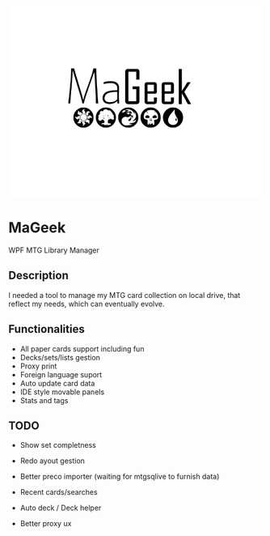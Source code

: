 ![MaGeek](/Graph/Title.png "MaGeek")

# MaGeek

WPF MTG Library Manager 

## Description

I needed a tool to manage my MTG card collection on local drive, that reflect my needs, which can eventually evolve.

## Functionalities

-	All paper cards support including fun
-	Decks/sets/lists gestion
-	Proxy print
-	Foreign language suport
-	Auto update card data
-	IDE style movable panels
-	Stats and tags

## TODO

-	Show set completness
-	Redo ayout gestion

-	Better preco importer (waiting for mtgsqlive to furnish data)
-	Recent cards/searches
-	Auto deck / Deck helper
-	Better proxy ux